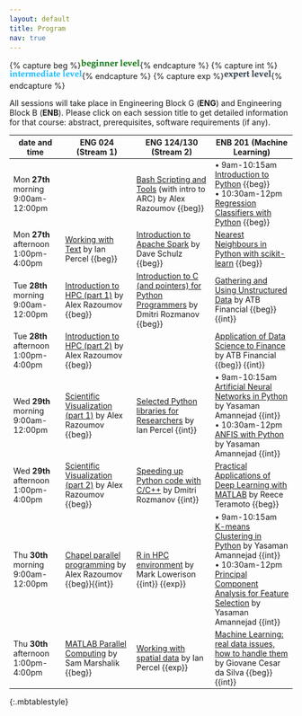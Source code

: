 ```yaml
---
layout: default
title: Program
nav: true
---
```


{% capture beg %}![beginner](images/beginner.png){% endcapture %}
{% capture int %}![intermediate](images/intermediate.png){% endcapture %}
{% capture exp %}![expert](images/expert.png){% endcapture %}

All sessions will take place in Engineering Block G (**ENG**) and Engineering Block B (**ENB**). Please
click on each session title to get detailed information for that course: abstract, prerequisites,
software requirements (if any).

| date and time | ENG 024 (Stream 1) | ENG 124/130 (Stream 2) | ENB 201 (Machine Learning) |
| ------------- | --------------- | ----------------- | ----------------- |
| Mon **27th** morning 9:00am-12:00pm | | [Bash Scripting and Tools](bash) (with intro to ARC) by Alex Razoumov {{beg}} | • 9am-10:15am [Introduction to Python](introPython) {{beg}} <br> • 10:30am-12pm [Regression Classifiers with Python](regressionClassifiers) {{beg}} |
| Mon **27th** afternoon 1:00pm-4:00pm | [Working with Text](working_with_text) by Ian Percel {{beg}} | [Introduction to Apache Spark](intro_to_spark) by Dave Schulz {{beg}} | [Nearest Neighbours in Python with scikit-learn](nearestNeighbours) {{beg}} |
| Tue **28th** morning 9:00am-12:00pm | [Introduction to HPC (part 1)](introHPC) by Alex Razoumov {{beg}} | [Introduction to C (and pointers) for Python Programmers](abstract-c-for-python) by Dmitri Rozmanov {{beg}} | [Gathering and Using Unstructured Data](atb_2) by ATB Financial {{beg}} {{int}} |
| Tue **28th** afternoon 1:00pm-4:00pm | [Introduction to HPC (part 2)](introHPC) by Alex Razoumov {{beg}} | |  [Application of Data Science to Finance](atb_1) by ATB Financial {{beg}} {{int}} |
| Wed **29th** morning 9:00am-12:00pm | [Scientific Visualization (part 1)](visualization) by Alex Razoumov {{beg}} | [Selected Python libraries for Researchers](python_libraries_research) by Ian Percel {{int}} | • 9am-10:15am [Artificial Neural Networks in Python](artificialNeuralNetworks) by Yasaman Amannejad {{int}} <br> • 10:30am-12pm [ANFIS with Python](anfis) by Yasaman Amannejad {{int}} |
| Wed **29th** afternoon 1:00pm-4:00pm | [Scientific Visualization (part 2)](visualization) by Alex Razoumov {{beg}} | [Speeding up Python code with C/C++](abstract-speedup-python) by Dmitri Rozmanov {{int}} | [Practical Applications of Deep Learning with MATLAB](deepLearningMatlab) by Reece Teramoto {{beg}} |
| Thu **30th** morning 9:00am-12:00pm | [Chapel parallel programming](chapel) by Alex Razoumov {{beg}}{{int}}| [R in HPC environment](r_in_hpc) by Mark Lowerison {{int}} {{exp}} | • 9am-10:15am [K-means Clustering in Python](kmeansClustering) by Yasaman Amannejad {{int}} <br> • 10:30am-12pm [Principal Component Analysis for Feature Selection](principalComponentAnalysis) by Yasaman Amannejad {{int}} |
| Thu **30th** afternoon 1:00pm-4:00pm | [MATLAB Parallel Computing](parallelMatlab) by Sam Marshalik {{beg}} | [Working with spatial data](working_with_spatial) by Ian Percel {{exp}} | [Machine Learning: real data issues, how to handle them](dataIssues) by Giovane Cesar da Silva {{beg}}{{int}} |
{:.mbtablestyle}

&nbsp;

<!-- <strike>Python scripting for Scientists</strike> -->
